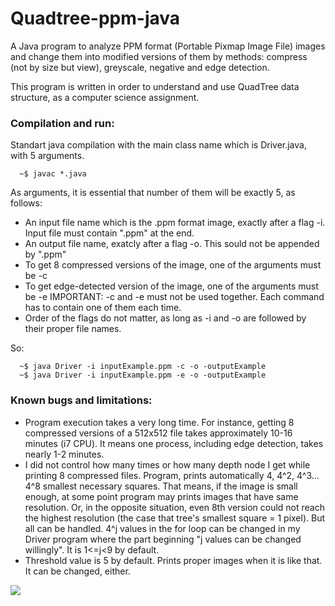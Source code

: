 # Quadtree-ppm-java
A Java program to analyze PPM format (Portable Pixmap Image File) images and change them into modified versions of them by methods: compress (not by size but view), greyscale, negative and edge detection.

This program is written in order to understand and use QuadTree data structure, as a computer science assignment.

### Compilation and run:

Standart java compilation with the main class name which is Driver.java, with 5 arguments.

```
  ~$ javac *.java
```

As arguments, it is essential that number of them will be exactly 5, as follows:
- An input file name which is the .ppm format image, exactly after a flag -i. Input file must contain ".ppm" at the end.
- An output file name, exatcly after a flag -o. This sould not be appended by ".ppm"
- To get 8 compressed versions of the image, one of the arguments must be -c
- To get edge-detected version of the image, one of the arguments must be -e
IMPORTANT: -c and -e must not be used together. Each command has to contain one of them each time.
- Order of the flags do not matter, as long as -i and -o are followed by their proper file names.

So:

```
  ~$ java Driver -i inputExample.ppm -c -o -outputExample
  ~$ java Driver -i inputExample.ppm -e -o -outputExample
```

### Known bugs and limitations:

- Program execution takes a very long time. For instance, getting 8 compressed versions of a 512x512 file takes approximately 10-16 minutes (i7 CPU). It means one process, including edge detection, takes nearly 1-2 minutes.
- I did not control how many times or how many depth node I get while printing 8 compressed files. Program, prints automatically 4, 4^2, 4^3... 4^8 smallest necessary squares. That means, if the image is small enough, at some point program may prints images that have same resolution. Or, in the opposite situation, even 8th version could not reach the highest resolution (the case that tree's smallest square = 1 pixel). But all can be handled. 4^j values in the for loop can be changed in my Driver program where the part beginning "j values can be changed willingly". It is 1<=j<9 by default.
- Threshold value is 5 by default. Prints proper images when it is like that. It can be changed, either.

![](ExampleInputs/rick.ppm)
